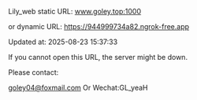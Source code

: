 Lily_web static URL: www.goley.top:1000

or dynamic URL: https://944999734a82.ngrok-free.app

Updated at: 2025-08-23 15:37:33

If you cannot open this URL, the server might be down.

Please contact: 

goley04@foxmail.com Or Wechat:GL_yeaH